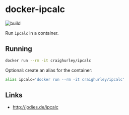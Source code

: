 # docker-ipcalc

![build](https://github.com/craighurley/docker-ipcalc/workflows/build/badge.svg)

Run `ipcalc` in a container.

## Running

```sh
docker run --rm -it craighurley/ipcalc
```

Optional: create an alias for the container:

```sh
alias ipcalc='docker run --rm -it craighurley/ipcalc'
```

## Links

- <http://jodies.de/ipcalc>
